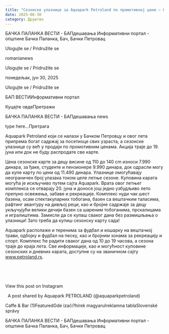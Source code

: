 ```yaml
---
title: "Сезонске улазнице за Aquapark Petroland по промотивној цени – Отварање 20. јуна"
date: 2025-06-30
category: Друштво
---
```


БАЧКА ПАЛАНКА ВЕСТИ - БАПдешавања Информативни портал - општине Бачка Паланка, Бач, Бачки Петровац

Ulogujte se / Pridružite se

romanianews

Ulogujte se / Pridružite se

понедељак, јун 30, 2025

Ulogujte se / Pridružite se

БАП ВЕСТИИнформативни портал

Куцајте овдеПретражи

БАЧКА ПАЛАНКА ВЕСТИ - БАПдешавања news

type here...Претрага

Aquapark Petroland који се налази у Бачком Петровцу и овог лета припрема богат садржај за посетиоце свих узраста, а сезонске улазнице су већ у продаји по промотивним ценама. Акција траје до 19. јуна или док не буду распродате све карте.

Цена сезонске карте за децу висине од 110 до 140 cm износи 7.990 динара, за ђаке, студенте и пензионере 9.990 динара, док одрасли могу да купе карту по цени од 11.490 динара. Улазнице омогућавају неограничен број улазака током целе летње сезоне. Куповина карата могућа је искључиво путем сајта Aquapark.
Врата овог летњег комплекса се отварају 20. јуна и доносе још једно узбудљиво лето препуно освежења, забаве и рекреације. Комплекс нуди чак шест базена, осам спектакуларних тобогана, базен са вештачким таласима, рафтинг авантуру на дивљој реци, као и бројне садржаје за децу укључујући велики дечији базен са шареним тобоганима, прскалицама и игралиштима.
Замисли да се купаш сваког дана без размишљања о улазници! Зато треба да купиш сезонску карту сада!

Aquapark располаже и теренима за фудбал и кошарку на вештачкој трави, одбојку и фудбал на песку, као и бројним зонама за рекреацију и спорт.
Комплекс ће радити сваког дана од 10 до 19 часова, а сезона траје до краја лета.
Све информације, као и могућност куповине сезонских и дневних карата, доступне су на званичном сајту www.petroland.rs.
  
 














 










View this post on Instagram






















 
A post shared by Aquapark PETROLAND (@aquaparkpetroland)

Caffe & Bar (1)FeaturedGde izaći?hírek magyarulreklamna tablaSlovenské správy

БАЧКА ПАЛАНКА ВЕСТИ - БАПдешавања Информативни портал - општине Бачка Паланка, Бач, Бачки Петровац
